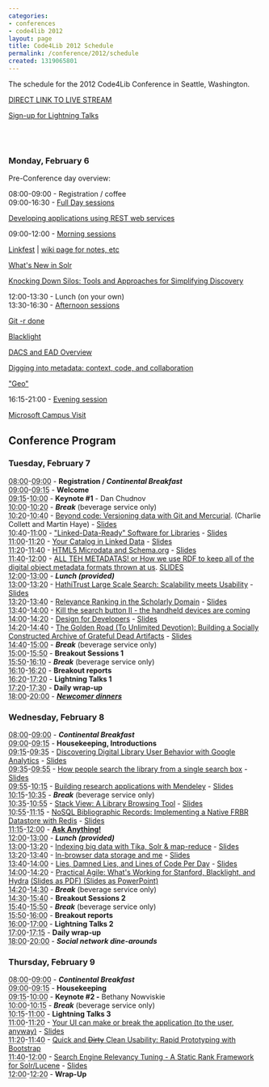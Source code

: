 ```yaml
---
categories:
- conferences
- code4lib 2012
layout: page
title: Code4Lib 2012 Schedule
permalink: /conference/2012/schedule
created: 1319065801
---
```

<p>The schedule for the 2012 Code4Lib Conference in Seattle, Washington.</p>

<p><a href="http://www.livestream.com/code4lib">DIRECT LINK TO LIVE STREAM</a></p><p><a href="http://wiki.code4lib.org/index.php/2012_Lightning_Talks_Signup">Sign-up for Lightning Talks</a></p>
<br />
<br/>

<p id="preconf">
<h3><span class="date">Monday, February 6</span></h3></p>


<dl class="day">
  <p><span class="date">Pre-Conference day overview:</span></p>
  <dt class="vevent" id="hcal01">08:00-09:00 - <span class="summary">Registration / coffee</span></dt>

  <dt class="vevent" id="hcal06">09:00-16:30 - <span class="summary"><a href="http://wiki.code4lib.org/index.php/2012_preconference_proposals#Full_Day">Full Day sessions</a></span></dt>

<a href="http://wiki.code4lib.org/index.php/2012_preconference_proposals#Developing_applications_using_REST_web_services">Developing applications using REST web services</a>

  <dt class="vevent" id="hcal02">09:00-12:00 - <span class="summary"><a href="http://wiki.code4lib.org/index.php/2012_preconference_proposals#Half_Day_Morning">Morning sessions</a></span></dt>

<a href="http://wiki.code4lib.org/index.php/2012_preconference_proposals#Linkfest">Linkfest</a> | <a href="http://wiki.code4lib.org/index.php/2012_Linkfest_Preconference">wiki page for notes, etc</a>

<a href="http://wiki.code4lib.org/index.php/2012_preconference_proposals#What.27s_New_in_Solr">What's New in Solr</a>

<a href="http://wiki.code4lib.org/index.php/2012_preconference_proposals#Knocking_Down_Silos:_Tools_and_Approaches_for_Simplifying_Discovery">Knocking Down Silos: Tools and Approaches for Simplifying Discovery</a>

  <dt class="vevent" id="hcal03">12:00-13:30 - <span class="summary">Lunch (on your own)</span></dt>
  <dt class="vevent" id="hcal04">13:30-16:30 - <span class="summary"><a href="http://wiki.code4lib.org/index.php/2012_preconference_proposals#Half_Day_Afternoon">Afternoon sessions</a></span></dt>

<a href="http://wiki.code4lib.org/index.php/2012_preconference_proposals#Git_-r_done">Git -r done</a>

<a href="http://wiki.code4lib.org/index.php/2012_preconference_proposals#Blacklight">Blacklight</a>

<a href="http://wiki.code4lib.org/index.php/2012_preconference_proposals#DACS_and_EAD_Overview">DACS and EAD Overview</a>

<a href="http://wiki.code4lib.org/index.php/2012_preconference_proposals#Digging_into_metadata:_context.2C_code.2C_and_collaboration">Digging into metadata: context, code, and collaboration</a>

<a href="http://wiki.code4lib.org/index.php/2012_preconference_proposals#.22Geo.22">"Geo"</a>

<dt class="vevent" id="hcal05">16:15-21:00 - <span class="summary"><a href="http://wiki.code4lib.org/index.php/2012_preconference_proposals#Half-day_Evening">Evening session</a></span></dt>

<a href="http://wiki.code4lib.org/index.php/2012_preconference_proposals#Microsoft_Campus_Visit">Microsoft Campus Visit</a>

</dl>
<h2 id="conf"><strong>Conference Program</strong></h2>
<h3><span class="date">Tuesday, February 7</span></h3>
<dl class="day">
  <dt class="vevent" id="hcal05"><abbr class="dtstart" title="2012-02-07T08:00:00-08:00">08:00</abbr>-<abbr class="dtend" title="2012-02-07T09:00:00-08:00">09:00</abbr> - <span class="summary"><strong>Registration / <em>Continental Breakfast</em></strong></span></dt>
  <dt class="vevent" id="hcal06"><abbr class="dtstart" title="2012-02-07T09:00:00-08:00">09:00</abbr>-<abbr class="dtend" title="2012-02-07T09:15:00-08:00">09:15</abbr> - <span class="summary"><strong>Welcome</strong></span></dt>
  <dt class="vevent" id="hcal07"><abbr class="dtstart" title="2012-02-07T09:15:00-08:00">09:15</abbr>-<abbr class="dtend" title="2012-02-07T10:00:00-08:00">10:00</abbr> - <span class="summary"><strong>Keynote #1</strong> - Dan Chudnov</span></dt>
  <dt class="vevent" id="hcal08"><abbr class="dtstart" title="2012-02-07T10:00:00-08:00">10:00</abbr>-<abbr class="dtend" title="2012-02-07T10:20:00-08:00">10:20</abbr> - <span class="summary"><strong><em>Break</em></strong> (beverage service only)</span></dt>
  <dt class="vevent" id="hcal09"><abbr class="dtstart" title="2012-02-07T10:20:00-08:00">10:20</abbr>-<abbr class="dtend" title="2012-02-07T10:40:00-08:00">10:40</abbr> - <span class="summary"><a href="/conference/2012/collett">Beyond code: Versioning data with Git and Mercurial</a>.</span> (Charlie Collett and Martin Haye) - <a href="http://code4lib.org/files/git-merc4.ppt">Slides</a></dt>
  <dt class="vevent" id="hcal10"><abbr class="dtstart" title="2012-02-07T10:40:00-08:00">10:40</abbr>-<abbr class="dtend" title="2012-02-07T11:00:00-08:00">11:00</abbr> - <span class="summary"><a href="/conference/2012/bowen">"Linked-Data-Ready" Software for Libraries</a> - <a href="http://code4lib.org/files/bowencode4lib2012Feb7.pptx">Slides</a></span></dt>
  <dt class="vevent" id="hcal11"><abbr class="dtstart" title="2012-02-07T11:00:00-08:00">11:00</abbr>-<abbr class="dtend" title="2012-02-07T11:20:00-08:00">11:20</abbr> - <span class="summary"><a href="/conference/2012/johnson">Your Catalog in Linked Data</a> - <a href="http://achelo.us/talks/marc2rdf/">Slides</a></span></dt>
  <dt class="vevent" id="hcal12"><abbr class="dtstart" title="2012-02-07T11:20:00-08:00">11:20</abbr>-<abbr class="dtend" title="2012-02-07T11:40:00-08:00">11:40</abbr> - <span class="summary"><a href="/conference/2012/ronallo">HTML5 Microdata and Schema.org</a> - <a href="http://jronallo.github.com/blog/code4lib-presentation-on-html5-microdata-and-schema-dot-org-slides/">Slides</a></span></dt>
  <dt class="vevent" id="hcal13"><abbr class="dtstart" title="2012-02-07T11:40:00-08:00">11:40</abbr>-<abbr class="dtend" title="2012-02-07T12:00:00-08:00">12:00</abbr> - <span class="summary"><a href="/conference/2012/fleming">ALL TEH METADATAS! or How we use RDF to keep all of the digital object metadata formats thrown at us</a>.  <a href="http://dl.dropbox.com/u/6923768/Work/ALL%20TEH%20METADATAS%20v11.pptx">SLIDES</a></span></dt>
  <dt class="vevent" id="hcal14"><abbr class="dtstart" title="2012-02-07T12:00:00-08:00">12:00</abbr>-<abbr class="dtend" title="2012-02-07T13:00:00-08:00">13:00</abbr> - <span class="summary"><strong><em>Lunch (provided)</em></strong></span></dt>
  <dt class="vevent" id="hcal15"><abbr class="dtstart" title="2012-02-07T13:00:00-08:00">13:00</abbr>-<abbr class="dtend" title="2012-02-07T13:20:00-08:00">13:20</abbr> - <span class="summary"><a href="/conference/2012/burton-west">HathiTrust Large Scale Search: Scalability meets Usability</a> - <a href="http://www.hathitrust.org/documents/HathiTrust-Code4Lib-201202.pptx">Slides</a></span></dt>
  <dt class="vevent" id="hcal16"><abbr class="dtstart" title="2012-02-07T13:20:00-08:00">13:20</abbr>-<abbr class="dtend" title="2012-02-07T13:40:00-08:00">13:40</abbr> - <span class="summary"><a href="/conference/2012/sadeh">Relevance  Ranking in the Scholarly Domain</a> - <a href="http://code4lib.org/files/relevance ranking Code4Lib f.pptx">Slides</a></span></dt>
  <dt class="vevent" id="hcal17"><abbr class="dtstart" title="2012-02-07T13:40:00-08:00">13:40</abbr>-<abbr class="dtend" title="2012-02-07T14:00:00-08:00">14:00</abbr> - <span class="summary"><a href="/conference/2012/thogersen">Kill  the search button II - the handheld devices are coming</a></span></dt>
  <dt class="vevent" id="hcal18"><abbr class="dtstart" title="2012-02-07T14:00:00-08:00">14:00</abbr>-<abbr class="dtend" title="2012-02-07T14:20:00-08:00">14:20</abbr> - <span class="summary"><a href="/conference/2012/kurt">Design for Developers</a> - <a href="http://code4lib.org/files/design4devs.pptx">Slides</a></span></dt>
  <dt class="vevent" id="hcal19"><abbr class="dtstart" title="2012-02-07T14:20:00-08:00">14:20</abbr>-<abbr class="dtend" title="2012-02-07T14:40:00-08:00">14:40</abbr> - <span class="summary"><a href="/conference/2012/chandler">The Golden Road (To Unlimited Devotion): Building a Socially Constructed Archive of Grateful Dead Artifacts</a> - <a href="http://prezi.com/u1s_jnrj9s6r/code4lib-2010-the-golden-road/">Slides</a></span></dt>
  <dt class="vevent" id="hcal20"><abbr class="dtstart" title="2012-02-07T14:40:00-08:00">14:40</abbr>-<abbr class="dtend" title="2012-02-07T15:00:00-08:00">15:00</abbr> - <span class="summary"><strong><em>Break</em></strong> (beverage service only)</span></dt>
  <dt class="vevent" id="hcal21"><abbr class="dtstart" title="2012-02-07T15:00:00-08:00">15:00</abbr>-<abbr class="dtend" title="2012-02-07T15:50:00-08:00">15:50</abbr> - <span class="summary"><strong>Breakout Sessions 1</strong></span></dt>
    <dt class="vevent" id="hcal210"><abbr class="dtstart" title="2012-02-07T15:50:00-08:00">15:50</abbr>-<abbr class="dtend" title="2012-02-07T16:10:00-08:00">16:10</abbr> - <span class="summary"><strong><em>Break</em></strong> (beverage service only)</span></dt>
  <dt class="vevent" id="hcal22"><abbr class="dtstart" title="2012-02-07T16:10:00-08:00">16:10</abbr>-<abbr class="dtend" title="2012-02-07T16:20:00-08:00">16:20</abbr> - <span class="summary"><strong>Breakout reports</strong></span></dt>
  <dt class="vevent" id="hcal23"><abbr title="2012-02-07T16:20:00-08:00" class="dtstart">16:20</abbr>-<abbr class="dtend" title="2012-02-07T17:20:00-08:00">17:20</abbr> - <span class="summary"><strong>Lightning Talks 1</strong></span></dt>

  <dt class="vevent" id="hcal230"><abbr title="2012-02-07T17:20:00-08:00" class="dtstart">17:20</abbr>-<abbr class="dtend" title="2012-02-07T17:30:00-08:00">17:30</abbr> - <span class="summary"><strong>Daily wrap-up</strong></span></dt>
  <dt class="vevent" id="hcal24"><abbr title="2012-02-07T18:00:00-08:00" class="dtstart">18:00</abbr>-<abbr class="dtend" title="2012-02-07T20:00:00-08:00">20:00</abbr> - <span class="summary"><strong><em><a href="http://wiki.code4lib.org/index.php/2012_c4l2012_social_activities#Newcomer_dinner_Tuesday">Newcomer dinners</a></em></strong></span></dt>
</dl>
<h3><span class="date">Wednesday, February 8</span></h3>
<dl class="day">
  <dt class="vevent" id="hcal25"><abbr class="dtstart" title="2012-02-08T08:00:00-08:00">08:00</abbr>-<abbr class="dtend" title="2012-02-08T09:00:00-08:00">09:00</abbr> - <span class="summary"><strong><em>Continental Breakfast</em></strong></span></dt>
  <dt class="vevent" id="hcal26"><abbr class="dtstart" title="2010-02-23T09:00:00-08:00">09:00</abbr>-<abbr class="dtend" title="2010-02-23T09:15:00-08:00">09:15</abbr> - <span class="summary"><strong>Housekeeping, Introductions</strong></span></dt>
  <dt class="vevent" id="hcal27"><abbr class="dtstart" title="2012-02-08T09:15:00-08:00">09:15</abbr>-<abbr class="dtend" title="2012-02-08T09:35:00-08:00">09:35</abbr> - <span class="summary"><a href="/conference/2012/hess">Discovering Digital Library User Behavior with Google Analytics</a> - <a href="http://code4lib.org/files/GoogleAnalyticscode4libpres.pptx">Slides</a></span></dt>
  <dt class="vevent" id="hcal28"><abbr class="dtstart" title="2012-02-08T09:35:00-08:00">09:35</abbr>-<abbr class="dtend" title="2012-02-08T09:55:00-08:00">09:55</abbr> - <span class="summary"><a href="/conference/2012/lown">How people search the library from a single search box</a> - <a href="http://code4lib.org/files/LownCode4Lib2012.pptx">Slides</a></span></dt>
  <dt class="vevent" id="hcal29"><abbr class="dtstart" title="2012-02-08T09:55:00-08:00">09:55</abbr>-<abbr class="dtend" title="2012-02-08T10:15:00-08:00">10:15</abbr> - <span class="summary"><a href="/conference/2012/gunn">Building research applications with Mendeley</a> - <a href="http://code4lib.org/files/Code4Lib2012WilliamGunn.pptx">Slides</a></span></dt>
  <dt class="vevent" id="hcal30"><abbr class="dtstart" title="2012-02-08T10:15:00-08:00">10:15</abbr>-<abbr class="dtend" title="2012-02-08T10:35:00-08:00">10:35</abbr> - <span class="summary"><strong><em>Break</em></strong> (beverage service only)</span></dt>
  <dt class="vevent" id="hcal31"><abbr class="dtstart" title="2012-02-08T10:35:00-08:00">10:35</abbr>-<abbr class="dtend" title="2012-02-08T10:55:00-08:00">10:55</abbr> - <span class="summary"><a href="/conference/2012/cain">Stack View: A Library Browsing Tool</a> - <a href="http://librarylab.law.harvard.edu/projects/stackview/code4lib/">Slides</a></span></dt>
  <dt class="vevent" id="hcal32"><abbr class="dtstart" title="2012-02-08T10:55:00-08:00">10:55</abbr>-<abbr class="dtend" title="2012-02-08T11:15:00-08:00">11:15</abbr> - <span class="summary"><a href="/conference/2012/nelson">NoSQL Bibliographic Records: Implementing a Native FRBR Datastore with Redis</a> - <a href="http://discovery.coloradocollege.edu/code4lib/">Slides</a></span></dt>
  <dt class="vevent" id="hcal33"><abbr class="dtstart" title="2012-02-08T11:15:00-08:00">11:15</abbr>-<abbr class="dtend" title="2012-02-08T12:00:00-08:00">12:00</abbr> - <span class="summary"><strong><a href="http://code4lib.org/node/450">Ask Anything!</a></strong></span></dt>
  <dt class="vevent" id="hcal34"><abbr class="dtstart" title="2012-02-08T12:00:00-08:00">12:00</abbr>-<abbr class="dtend" title="2012-02-08T13:00:00-08:00">13:00</abbr> - <span class="summary"><strong><em>Lunch (provided)</em></strong></span></dt>
  <dt class="vevent" id="hcal35"><abbr class="dtstart" title="2012-02-08T13:00:00-08:00">13:00</abbr>-<abbr class="dtend" title="2012-02-08T13:20:00-08:00">13:20</abbr> - <span class="summary"><a href="/conference/2012/fisher">Indexing big data with Tika, Solr & map-reduce</a> - <a href="http://code4lib.org/files/c4l-2012-indexing-bigdata.pdf">Slides</a></span></dt>
  <dt class="vevent" id="hcal36"><abbr class="dtstart" title="2012-02-08T13:20:00-08:00">13:20</abbr>-<abbr class="dtend" title="2012-02-08T13:40:00-08:00">13:40</abbr> - <span class="summary"><a href="/conference/2012/casden">In-browser data storage and me</a> - <a href="http://code4lib.org/files/Casden-Code4Lib-2012-presentation-slides.pptx">Slides</a></span></dt>
  <dt class="vevent" id="hcal37"><abbr class="dtstart" title="2012-02-08T13:40:00-08:00">13:40</abbr>-<abbr class="dtend" title="2012-02-08T14:00:00-08:00">14:00</abbr> - <span class="summary"><a href="/conference/2012/stuart">Lies, Damned Lies, and Lines of Code Per Day</a> - <a href="http://tastyhat.com/code4lib/lies_damned_lies_with_notes.pdf">Slides</a></span></dt>
  <dt class="vevent" id="hcal38"><abbr class="dtstart" title="2012-02-08T14:00:00-08:00">14:00</abbr>-<abbr class="dtend" title="2012-02-08T14:20:00-08:00">14:20</abbr> - <span class="summary"><a href="/conference/2012/dushay">Practical Agile: What's Working for Stanford, Blacklight, and Hydra</a> <a href="http://www.stanford.edu/~ndushay/code4lib2012/practical agile c4l 2012.pdf"> (Slides as PDF) </a><a href="http://www.stanford.edu/~ndushay/code4lib2012/practical agile c4l 2012.pptx"> (Slides as PowerPoint) </a></span></dt>
  <dt class="vevent" id="hcal39"><abbr class="dtstart" title="2012-02-08T14:20:00-08:00">14:20</abbr>-<abbr class="dtend" title="2012-02-08T14:30:00-08:00">14:30</abbr> -<span class="summary"><em><strong> Break</strong></em> (beverage service only) </span></dt>
  <dt class="vevent" id="hcal40"><abbr class="dtstart" title="2012-02-08T14:30:00-08:00">14:30</abbr>-<abbr class="dtend" title="2012-02-08T15:40:00-08:00">15:40</abbr> - <span class="summary"><strong>Breakout Sessions 2</strong></span></dt>
   <dt class="vevent" id="hcal401"><abbr class="dtstart" title="2012-02-08T15:40:00-08:00">15:40</abbr>-<abbr class="dtend" title="2012-02-08T15:50:00-08:00">15:50</abbr> - <span class="summary"><strong><em>Break</em></strong> (beverage service only)</span></dt>
    <dt class="vevent" id="hcal402"><abbr class="dtstart" title="2012-02-08T15:50:00-08:00">15:50</abbr>-<abbr class="dtend" title="2012-02-08T16:00:00-08:00">16:00</abbr> - <span class="summary"><strong>Breakout reports</strong></span></dt>
  <dt class="vevent" id="hcal41"><abbr class="dtstart" title="2012-02-08T16:00:00-08:00">16:00</abbr>-<abbr class="dtend" title="2012-02-08T17:00:00-08:00">17:00</abbr> - <span class="summary"><strong>Lightning Talks 2</strong></span></dt>
  <dt class="vevent" id="hcal42"><abbr title="2010-02-23T17:00:00-08:00" class="dtstart">17:00</abbr>-<abbr class="dtend" title="2012-02-08T17:15:00-08:00">17:15</abbr> - <span class="summary"><strong>Daily wrap-up</strong></span></dt>
  <dt class="vevent" id="hcal43"><abbr title="2010-02-23T18:00:00-08:00" class="dtstart">18:00</abbr>-<abbr class="dtend" title="2012-02-08T20:00:00-08:00">20:00</abbr> - <span class="summary"><strong><em>Social network dine-arounds</em></strong></span></dt>
</dl>
<h3><span class="date">Thursday, February 9</span></h3>
<dl class="day">
  <dt class="vevent" id="hcal44"><abbr class="dtstart" title="2012-02-09T08:00:00-08:00">08:00</abbr>-<abbr class="dtend" title="2012-02-09T09:00:00-08:00">09:00</abbr> - <span class="summary"><strong><em>Continental Breakfast</em></strong></span></dt>
  <dt class="vevent" id="hcal45"><abbr class="dtstart" title="2010-02-23T09:00:00-08:00">09:00</abbr>-<abbr class="dtend" title="2010-02-23T09:15:00-08:00">09:15</abbr> - <span class="summary"><strong>Housekeeping</strong></span></dt>
  <dt class="vevent" id="hcal46"><abbr class="dtstart" title="2012-02-09T09:15:00-08:00">09:15</abbr>-<abbr class="dtend" title="2012-02-09T10:00:00-08:00">10:00</abbr> - <strong>Keynote #2 -</strong> Bethany Nowviskie</dt>
  <dt class="vevent" id="hcal47"><abbr class="dtstart" title="2012-02-09T10:00:00-08:00">10:00</abbr>-<abbr class="dtend" title="2012-02-09T10:15:00-08:00">10:15</abbr> - <span class="summary"><strong><em>Break</em></strong> (beverage service only)</span></dt>
  <dt class="vevent" id="hcal48"><abbr class="dtstart" title="2012-02-09T10:15:00-08:00">10:15</abbr>-<abbr class="dtend" title="2012-02-09T11:00:00-08:00">11:00</abbr> - <span class="summary"><strong>Lightning Talks 3</strong></span></dt>
  <dt class="vevent" id="hcal49"><abbr class="dtstart" title="2012-02-09T11:00:00-08:00">11:00</abbr>-<abbr class="dtend" title="2012-02-09T11:20:00-08:00">11:20</abbr> - <span class="summary"><a href="/conference/2012/schaaf">Your UI can make or break the application (to the user, anyway)</a> - <a href="http://code4lib.org/files/RobinSchaaf.pptx">Slides</a></span></dt>
  <dt class="vevent" id="hcal50"><abbr class="dtstart" title="2012-02-09T11:20:00-08:00">11:20</abbr>-<abbr class="dtend" title="2012-02-09T11:40:00-08:00">11:40</abbr> - <span class="summary"><a href="/conference/2012/ellis">Quick and <del>Dirty</del> Clean Usability: Rapid Prototyping with Bootstrap</a></span></dt>
  <dt class="vevent" id="hcal51"><abbr class="dtstart" title="2012-02-09T11:40:00-08:00">11:40</abbr>-<abbr class="dtend" title="2012-02-09T12:00:00-08:00">12:00</abbr> - <span class="summary"><a href="/conference/2012/schultz">Search  Engine Relevancy Tuning - A Static Rank Framework for Solr/Lucene</a> - <a href="http://code4lib.org/files/code4libSchultz.pptx">Slides</a></span></dt>
  <dt class="vevent" id="hcal53"><abbr class="dtstart" title="2012-02-09T12:20:00-08:00">12:00</abbr>-<abbr class="dtend" title="2012-02-09T12:30:00-08:00">12:20</abbr> - <span class="summary"><strong>Wrap-Up</strong></span></dt>
</dl>
<!--break-->
